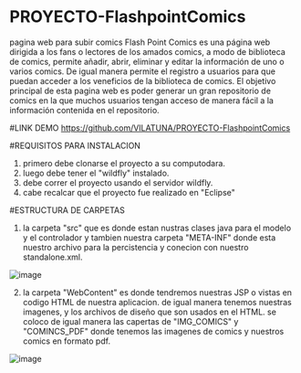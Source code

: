 # PROYECTO-FlashpointComics
pagina web para subir comics
Flash Point Comics es una página web dirigida a los fans o lectores de los amados comics, a modo de biblioteca de comics, permite añadir, abrir, eliminar y editar la información de uno o varios comics. De igual manera permite el registro a usuarios para que puedan acceder a los veneficios de la biblioteca de comics.
El objetivo principal de esta pagina web es poder generar un gran repositorio de comics en la que muchos usuarios tengan acceso de manera fácil a la información contenida en el repositorio.

#LINK DEMO
https://github.com/VILATUNA/PROYECTO-FlashpointComics

#REQUISITOS PARA INSTALACION
1. primero debe clonarse el proyecto a su computodara.
2. luego debe tener el "wildfly" instalado.
3. debe correr el proyecto usando el servidor wildfly.
4. cabe recalcar que el proyecto fue realizado en "Eclipse"

#ESTRUCTURA DE CARPETAS
1. la carpeta "src" que es donde estan nustras clases java para el modelo y el controlador y tambien nuestra carpeta "META-INF" donde esta nuestro archivo para la percistencia y conecion con nuestro standalone.xml.

![image](https://user-images.githubusercontent.com/50031845/93644342-68c88000-f9c7-11ea-9b55-90e30d305fdd.png)

2. la carpeta "WebContent" es donde tendremos nuestras JSP o vistas en codigo HTML de nuestra aplicacion.
de igual manera tenemos nuestras imagenes, y los archivos de diseño que son usados en el HTML.
se coloco de igual manera las capertas de "IMG_COMICS" y "COMINCS_PDF" donde tenemos las imagenes de comics y nuestros comics en formato pdf.

![image](https://user-images.githubusercontent.com/50031845/93644452-a0372c80-f9c7-11ea-9332-b7fb07802fd4.png)
